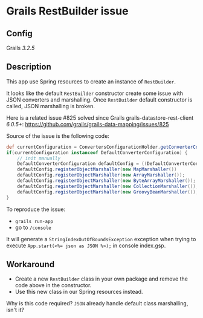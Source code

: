 # Grails RestBuilder issue

## Config

Grails *3.2.5*

## Description

This app use Spring resources to create an instance of `RestBuilder`.

It looks like the default `RestBuilder` constructor create some issue with JSON converters and marshalling.
Once `RestBuilder` default constructor is called, JSON marshalling is broken.

Here is a related issue #825 solved since Grails grails-datastore-rest-client *6.0.5+*:
https://github.com/grails/grails-data-mapping/issues/825

Source of the issue is the following code:

```groovy
def currentConfiguration = ConvertersConfigurationHolder.getConverterConfiguration(JSON)
if(currentConfiguration instanceof DefaultConverterConfiguration) {
    // init manually
    DefaultConverterConfiguration defaultConfig = ((DefaultConverterConfiguration)currentConfiguration)
    defaultConfig.registerObjectMarshaller(new MapMarshaller())
    defaultConfig.registerObjectMarshaller(new ArrayMarshaller());
    defaultConfig.registerObjectMarshaller(new ByteArrayMarshaller());
    defaultConfig.registerObjectMarshaller(new CollectionMarshaller());
    defaultConfig.registerObjectMarshaller(new GroovyBeanMarshaller());
}
```

To reproduce the issue:

* `grails run-app`
* go to `/console`

It will generate a `StringIndexOutOfBoundsException` exception when trying to execute `App.start(<%= json as JSON %>);` in console index.gsp.

## Workaround

* Create a new `RestBuilder` class in your own package and remove the code above in the constructor.
* Use this new class in our Spring resources instead. 

Why is this code required? `JSON` already handle default class marshalling, isn't it?